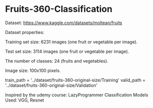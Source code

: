 # Fruits-360-Classification

Dataset: https://www.kaggle.com/datasets/moltean/fruits

Dataset properties:

Training set size: 6231 images (one fruit or vegetable per image).

Test set size: 3114 images (one fruit or vegetable per image).

The number of classes: 24 (fruits and vegetables).

Image size: 100x100 pixels.


train_path = '../dataset/fruits-360-original-size/Training'
valid_path = '../dataset/fruits-360-original-size/Validation'

Inspired by the udemy course: LazyProgrammer
Classification Models Used: VGG, Resnet


